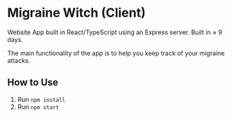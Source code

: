 # Migraine Witch (Client)

Website App built in React/TypeScript using an Express server. Built in ≈ 9 days.

The main functionality of the app is to help you keep track of your migraine attacks.

## How to Use

1. Run `npm install`
2. Run `npm start`